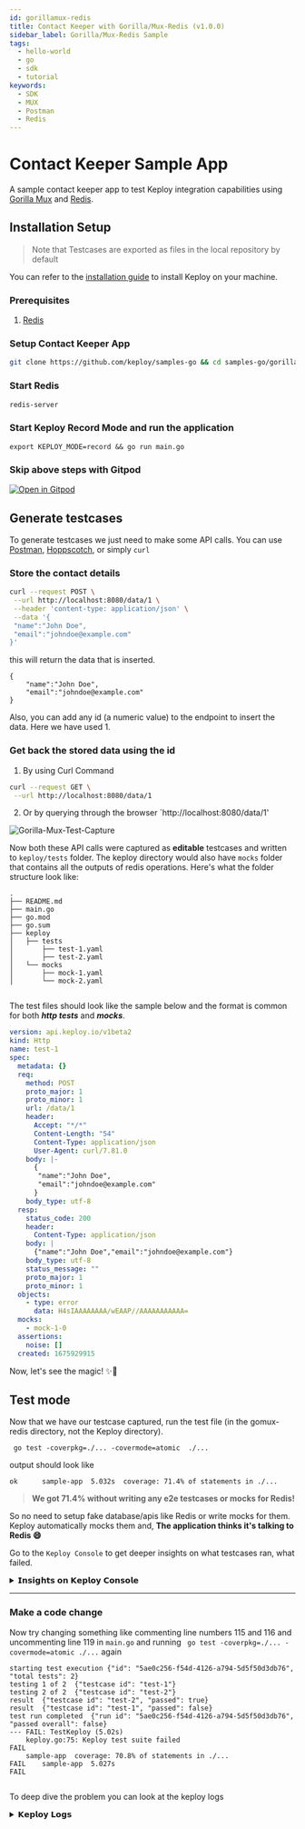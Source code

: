 ```yaml
---
id: gorillamux-redis
title: Contact Keeper with Gorilla/Mux-Redis (v1.0.0)
sidebar_label: Gorilla/Mux-Redis Sample
tags:
  - hello-world
  - go
  - sdk
  - tutorial
keywords:
  - SDK
  - MUX
  - Postman
  - Redis
---
```


# Contact Keeper Sample App

A sample contact keeper app to test Keploy integration capabilities using [Gorilla Mux](https://pkg.go.dev/github.com/gorilla/mux) and [Redis](https://redis.io/).

## Installation Setup

> Note that Testcases are exported as files in the local repository by default

You can refer to the [installation guide](https://docs.keploy.io/docs/server/server-installation) to install Keploy on your machine.

### Prerequisites

1. [Redis](https://redis.io/)

### Setup Contact Keeper App

```bash
git clone https://github.com/keploy/samples-go && cd samples-go/gorillamux-redis
```

### Start Redis

```bash
redis-server
```

### Start Keploy Record Mode and run the application

```
export KEPLOY_MODE=record && go run main.go
```

### Skip above steps with Gitpod

[![Open in Gitpod](https://gitpod.io/button/open-in-gitpod.svg)](https://gitpod.io/from-referrer)

## Generate testcases

To generate testcases we just need to make some API calls. You can use [Postman](https://www.postman.com/), [Hoppscotch](https://hoppscotch.io/), or simply `curl`

### Store the contact details

```bash
curl --request POST \
 --url http://localhost:8080/data/1 \
 --header 'content-type: application/json' \
 --data '{
 "name":"John Doe",
 "email":"johndoe@example.com"
}'
```

this will return the data that is inserted.

```
{
    "name":"John Doe",
    "email":"johndoe@example.com"
}
```

Also, you can add any id (a numeric value) to the endpoint to insert the data. Here we have used 1.

### Get back the stored data using the id

1. By using Curl Command

```bash
curl --request GET \
 --url http://localhost:8080/data/1

```

2. Or by querying through the browser `http://localhost:8080/data/1'

![Gorilla-Mux-Test-Capture](/img/GorillaMux-Redis.png)

Now both these API calls were captured as **editable** testcases and written to `keploy/tests` folder. The keploy directory would also have `mocks` folder that contains all the outputs of redis operations. Here's what the folder structure look like:

```
.
├── README.md
├── main.go
├── go.mod
├── go.sum
├── keploy
│   ├── tests
│       ├── test-1.yaml
│       ├── test-2.yaml
│   └── mocks
│       ├── mock-1.yaml
│       └── mock-2.yaml


```

The test files should look like the sample below and the format is common for both **_http tests_** and **_mocks_**.

```yaml
version: api.keploy.io/v1beta2
kind: Http
name: test-1
spec:
  metadata: {}
  req:
    method: POST
    proto_major: 1
    proto_minor: 1
    url: /data/1
    header:
      Accept: "*/*"
      Content-Length: "54"
      Content-Type: application/json
      User-Agent: curl/7.81.0
    body: |-
      {
       "name":"John Doe",
       "email":"johndoe@example.com"
      }
    body_type: utf-8
  resp:
    status_code: 200
    header:
      Content-Type: application/json
    body: |
      {"name":"John Doe","email":"johndoe@example.com"}
    body_type: utf-8
    status_message: ""
    proto_major: 1
    proto_minor: 1
  objects:
    - type: error
      data: H4sIAAAAAAAA/wEAAP//AAAAAAAAAAA=
  mocks:
    - mock-1-0
  assertions:
    noise: []
  created: 1675929915
```

Now, let's see the magic! ✨💫

## Test mode

Now that we have our testcase captured, run the test file (in the gomux-redis directory, not the Keploy directory).

```shell
 go test -coverpkg=./... -covermode=atomic  ./...
```

output should look like

```shell
ok  	sample-app	5.032s	coverage: 71.4% of statements in ./...
```

> **We got 71.4% without writing any e2e testcases or mocks for Redis!**

So no need to setup fake database/apis like Redis or write mocks for them. Keploy automatically mocks them and, **The application thinks it's talking to Redis 😄**

Go to the `Keploy Console` to get deeper insights on what testcases ran, what failed.

<details>
<summary>𝗜𝗻𝘀𝗶𝗴𝗵𝘁𝘀 𝗼𝗻 𝗞𝗲𝗽𝗹𝗼𝘆 𝗖𝗼𝗻𝘀𝗼𝗹𝗲</summary>

```shell
 <=========================================>
  TESTRUN STARTED with id: "635ffdba-1382-48fd-8c81-8e6eebf95f29"
	For App: "my-app"
	Total tests: 2
 <=========================================>

Testrun passed for testcase with id: "test-2"

--------------------------------------------------------------------

Testrun passed for testcase with id: "test-1"

--------------------------------------------------------------------


 <=========================================>
  TESTRUN SUMMARY. For testrun with id: "635ffdba-1382-48fd-8c81-8e6eebf95f29"
	Total tests: 2
	Total test passed: 2
	Total test failed: 0
 <=========================================>


```

</details>

---

### Make a code change

Now try changing something like commenting line numbers 115 and 116 and uncommenting line 119 in `main.go` and running ` go test -coverpkg=./... -covermode=atomic ./...` again

```shell
starting test execution	{"id": "5ae0c256-f54d-4126-a794-5d5f50d3db76", "total tests": 2}
testing 1 of 2	{"testcase id": "test-1"}
testing 2 of 2	{"testcase id": "test-2"}
result	{"testcase id": "test-2", "passed": true}
result	{"testcase id": "test-1", "passed": false}
test run completed	{"run id": "5ae0c256-f54d-4126-a794-5d5f50d3db76", "passed overall": false}
--- FAIL: TestKeploy (5.02s)
    keploy.go:75: Keploy test suite failed
FAIL
	sample-app	coverage: 70.8% of statements in ./...
FAIL	sample-app	5.027s
FAIL


```

To deep dive the problem you can look at the keploy logs

<details>
<summary>𝗞𝗲𝗽𝗹𝗼𝘆 𝗟𝗼𝗴𝘀</summary>

```shell
 <=========================================>
  TESTRUN STARTED with id: "5ae0c256-f54d-4126-a794-5d5f50d3db76"
	For App: "my-app"
	Total tests: 2
 <=========================================>

Testrun passed for testcase with id: "test-2"

--------------------------------------------------------------------

Testrun failed for testcase with id: "test-1"
Test Result:
	Input Http Request: models.HttpReq{
  Method:     "POST",
  ProtoMajor: 1,
  ProtoMinor: 1,
  URL:        "/data/1",
  URLParams:  map[string]string{},
  Header:     http.Header{
    "Accept": []string{
      "*/*",
    },
    "Content-Length": []string{
      "54",
    },
    "Content-Type": []string{
      "application/json",
    },
    "User-Agent": []string{
      "curl/7.81.0",
    },
  },
  Body:   "{\n \"name\":\"John Doe\",\n \"email\":\"johndoe@example.com\"\n}",
  Binary: "",
  Form:   []models.FormData(nil),
}

	Expected Response: models.HttpResp{
  StatusCode: 200,
  Header:     http.Header{
    "Content-Type": []string{
      "application/json",
    },
  },
  Body:          "{\"name\":\"John Doe\",\"email\":\"johndoe@example.com\"}\n",
  StatusMessage: "",
  ProtoMajor:    0,
  ProtoMinor:    0,
  Binary:        "",
}

	Actual Response: models.HttpResp{
  StatusCode:    200,
  Header:        http.Header{},
  Body:          "Record saved",
  StatusMessage: "",
  ProtoMajor:    0,
  ProtoMinor:    0,
  Binary:        "",
}

DIFF:
	 Response Headers: {
		"Content-Type": {
			Expected value: "[application/json]"
			Actual value: "[]"
		}
	}
	Response body: {
{
			Expected value: "{\"name\":\"John Doe\",\"email\":\"johndoe@example.com\"}\n"
			Actual value: "Record saved"
		}
--------------------------------------------------------------------


 <=========================================>
  TESTRUN SUMMARY. For testrun with id: "5ae0c256-f54d-4126-a794-5d5f50d3db76"
	Total tests: 2
	Total test passed: 1
	Total test failed: 1
 <=========================================>

```

This is how the bug will look like in the Keploy Terminal:

![GorillaMux-Redis-test-diff](/img/GorillaMux-Redis-test-diff.png)
![GorillaMux-Redis-test-diff2](/img/GorillaMux-Redis-test-diff2.png)

</details>
